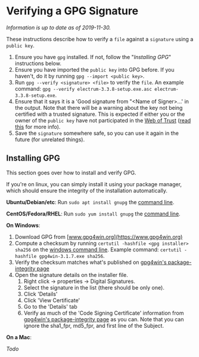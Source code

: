 # Verifying a GPG Signature

*Information is up to date as of 2019-11-30.*

These instructions describe how to verify a `file` against a `signature` using a `public key`.

1. Ensure you have `gpg` installed. If not, follow the "*Installing GPG*" instructions below.
2. Ensure you have imported the `public key` into GPG before. If you haven't, do it by running `gpg --import <public key>`.
3. Run `gpg --verify <signature> <file>` to verify the `file`. An example command: `gpg --verify electrum-3.3.8-setup.exe.asc electrum-3.3.8-setup.exe`.
4. Ensure that it says it is a 'Good signature from "\<Name of Signer>...' in the output. Note that there will be a warning about the key not being certified with a trusted signature. This is expected if either you or the owner of the `public key` have not participated in the [Web of Trust](https://en.wikipedia.org/wiki/Web_of_trust) ([read this](https://security.stackexchange.com/questions/147447/gpg-why-is-my-trusted-key-not-certified-with-a-trusted-signature) for more info).
5. Save the `signature` somewhere safe, so you can use it again in the future (for unrelated things).

## Installing GPG

This section goes over how to install and verify GPG.

If you're on linux, you can simply install it using your package manager, which should ensure the integrity of the installation automatically.

**Ubuntu/Debian/etc**: Run `sudo apt install gnupg` the [command line](https://www.howtogeek.com/140679/beginner-geek-how-to-start-using-the-linux-terminal/).

**CentOS/Fedora/RHEL**: Run `sudo yum install gnupg` the [command line](https://www.howtogeek.com/140679/beginner-geek-how-to-start-using-the-linux-terminal/).

**On Windows**:

1. Download GPG from [www.gpg4win.org](https://www.gpg4win.org)
2. Compute a checksum by running `certutil -hashfile <gpg installer> sha256` on the [windows command line](windows-os-info.md). Example command: `certutil -hashfile gpg4win-3.1.7.exe sha256`.
3. Verify the checksum matches what's published on [gpg4win's package-integrity page](https://www.gpg4win.org/package-integrity.html)
4. Open the signature details on the installer file.
	1. Right click -> properties -> Digital Signatures.
	2. Select the signature in the list (there should be only one).
	3. Click 'Details'
	5. Click 'View Certificate'
	6. Go to the 'Details' tab
	4. Verify as much of the 'Code Signing Certificate' information from [gpg4win's package-integrity page](https://www.gpg4win.org/package-integrity.html) as you can. Note that you can ignore the sha1_fpr, md5_fpr, and first line of the Subject.

**On a Mac**:

*Todo*